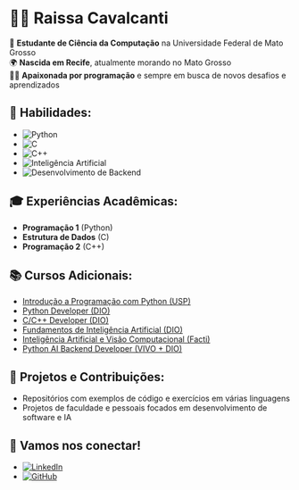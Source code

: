 # 👩‍💻 Raissa Cavalcanti

🚀 **Estudante de Ciência da Computação** na Universidade Federal de Mato Grosso  
🌍 **Nascida em Recife**, atualmente morando no Mato Grosso  
👩‍💻 **Apaixonada por programação** e sempre em busca de novos desafios e aprendizados

## 🔧 Habilidades:
- ![Python](https://img.shields.io/badge/Python-3776AB?style=flat&logo=python&logoColor=white)
- ![C](https://img.shields.io/badge/C-00599C?style=flat&logo=c&logoColor=white)
- ![C++](https://img.shields.io/badge/C++-00599C?style=flat&logo=c%2B%2B&logoColor=white)
- ![Inteligência Artificial](https://img.shields.io/badge/IA-brightgreen?style=flat)
- ![Desenvolvimento de Backend](https://img.shields.io/badge/Backend-ff69b4?style=flat)

## 🎓 Experiências Acadêmicas:
- **Programação 1** (Python)
- **Estrutura de Dados** (C)
- **Programação 2** (C++)

## 📚 Cursos Adicionais:
- [Introdução a Programação com Python (USP)](https://www.coursera.org/learn/ciencia-computacao-python-conceitos)
- [Python Developer (DIO)](https://www.dio.me/)
- [C/C++ Developer (DIO)](https://www.dio.me/)
- [Fundamentos de Inteligência Artificial (DIO)](https://www.dio.me/)
- [Inteligência Artificial e Visão Computacional (Facti)](https://www.facti.com.br/)
- [Python AI Backend Developer (VIVO + DIO)](https://www.dio.me/)

## 🌟 Projetos e Contribuições:
- Repositórios com exemplos de código e exercícios em várias linguagens
- Projetos de faculdade e pessoais focados em desenvolvimento de software e IA

## 💬 Vamos nos conectar!
- [![LinkedIn](https://img.shields.io/badge/LinkedIn-0A66C2?style=flat&logo=linkedin&logoColor=white)](https://www.linkedin.com/in/raissacavalcanti)
- [![GitHub](https://img.shields.io/badge/GitHub-181717?style=flat&logo=github&logoColor=white)](https://github.com/seuusuario)
